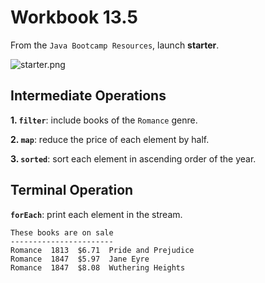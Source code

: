 # Workbook 13.5

From the `Java Bootcamp Resources`, launch **starter**.

![starter.png](https://firebasestorage.googleapis.com/v0/b/learnthepart-75aed.appspot.com/o/images%2F87bced44-2cd9-4db0-9a76-22125c478254?alt=media&token=7dc717de-b9d3-40c6-9ec2-32908aa28976)

## Intermediate Operations

**1. `filter`**: include books of the `Romance` genre.

**2. `map`**: reduce the price of each element by half.

**3. `sorted`**: sort each element in ascending order of the year.

## Terminal Operation
**`forEach`**: print each element in the stream. 

```
These books are on sale
-----------------------
Romance  1813  $6.71  Pride and Prejudice
Romance  1847  $5.97  Jane Eyre
Romance  1847  $8.08  Wuthering Heights
```
